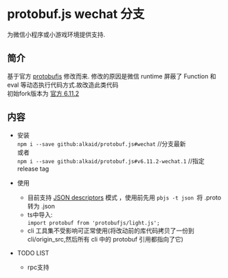 
# protobuf.js wechat 分支

为微信小程序或小游戏环境提供支持.
## 简介
基于官方 [protobufjs](https://github.com/protobufjs/protobuf.js) 修改而来.
修改的原因是微信 runtime 屏蔽了 Function 和 eval 等动态执行代码方式.故改造此类代码 <br/>
初始fork版本为 [官方 6.11.2](https://github.com/protobufjs/protobuf.js/tree/v6.11.2)

## 内容

* 安装<br />
  `npm i --save github:alkaid/protobuf.js#wechat` //分支最新<br/>
  或者<br/>
  `npm i --save github:alkaid/protobuf.js#v6.11.2-wechat.1` //指定release tag

* 使用<br />
  * 目前支持 [JSON descriptors](https://github.com/maxim-top/protobuf.js#using-json-descriptors) 模式
  ，使用前先用 `pbjs -t json `将 .proto 转为 .json<br/>
  * ts中导入:<br/>
  `import protobuf from 'protobufjs/light.js';`
  * cli 工具集不受影响可正常使用(将改动前的库代码拷贝了一份到cli/origin_src,然后所有 cli 中的 protobuf 引用都指向了它)
* TODO LIST
  * rpc支持